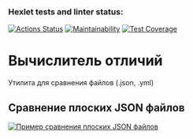 ### Hexlet tests and linter status:
[![Actions Status](https://github.com/roman-markin/frontend-project-46/actions/workflows/hexlet-check.yml/badge.svg)](https://github.com/roman-markin/frontend-project-46/actions)
[![Maintainability](https://api.codeclimate.com/v1/badges/6f3042392fd544ebb494/maintainability)](https://codeclimate.com/github/roman-markin/frontend-project-46/maintainability)
[![Test Coverage](https://api.codeclimate.com/v1/badges/6f3042392fd544ebb494/test_coverage)](https://codeclimate.com/github/roman-markin/frontend-project-46/test_coverage)

# Вычислитель отличий
Утилита для сравнения файлов (.json, .yml)

## Сравнение плоских JSON файлов
[![Пример сравнения плоских JSON файлов](https://asciinema.org/a/ilQFqL5WF0s9Y1wUFwMSjgBZ7.svg)](https://asciinema.org/a/ilQFqL5WF0s9Y1wUFwMSjgBZ7)